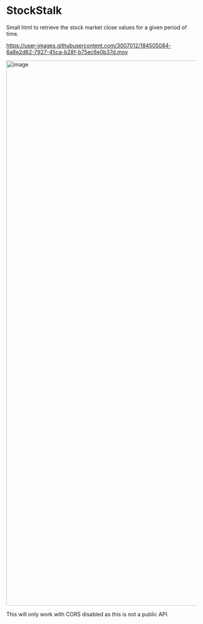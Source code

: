 # StockStalk

Small html to retrieve the stock market close values for a given period of time. 

https://user-images.githubusercontent.com/3007012/184505084-6a8e2d62-7927-45ca-b28f-b75ec6e0b37d.mov

<img width="1440" alt="image" src="https://user-images.githubusercontent.com/3007012/184616222-d91376cb-34ef-444f-9ba9-aff3368d9947.png">

This will only work with CORS disabled as this is not a public API.
